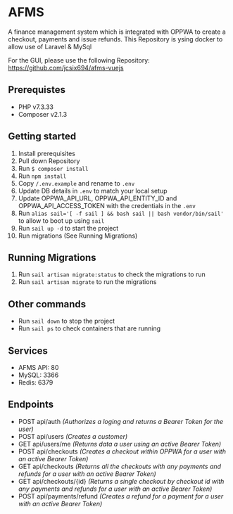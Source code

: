 # AFMS

A finance management system which is integrated with OPPWA to create a checkout, payments and issue refunds. This Repository is ysing docker to allow use of Laravel & MySql

For the GUI, please use the following Repository: https://github.com/jcsix694/afms-vuejs

## Prerequistes  
- PHP v7.3.33 
- Composer v2.1.3

## Getting started 
1. Install prerequisites  
2. Pull down Repository
3. Run `$ composer install`  
4. Run `npm install`
5. Copy `/.env.example` and rename to `.env`  
6. Update DB details in `.env` to match your local setup 
7. Update OPPWA_API_URL, OPPWA_API_ENTITY_ID and OPPWA_API_ACCESS_TOKEN with the credentials in the `.env`
8. Run `alias sail='[ -f sail ] && bash sail || bash vendor/bin/sail'` to allow to boot up using `sail`
9. Run `sail up -d` to start the project
10. Run migrations (See Running Migrations)

## Running Migrations
1. Run `sail artisan migrate:status` to check the migrations to run
2. Run `sail artisan migrate` to run the migrations

## Other commands 
- Run `sail down` to stop the project
- Run `sail ps` to check containers that are running

## Services
- AFMS API: 80
- MySQL: 3366
- Redis: 6379

## Endpoints
- POST api/auth <em>(Authorizes a loging and returns a Bearer Token for the user)</em>
- POST api/users <em>(Creates a customer)</em>
- GET api/users/me <em>(Returns data a user using an active Bearer Token)</em>
- POST api/checkouts <em>(Creates a checkout within OPPWA for a user with an active Bearer Token)</em>
- GET api/checkouts <em>(Returns all the checkouts with any payments and refunds for a user with an active Bearer Token)</em>
- GET api/checkouts/{id} <em>(Returns a single checkout by checkout id with any payments and refunds for a user with an active Bearer Token)</em>
- POST api/payments/refund <em>(Creates a refund for a payment for a user with an active Bearer Token)</em>
